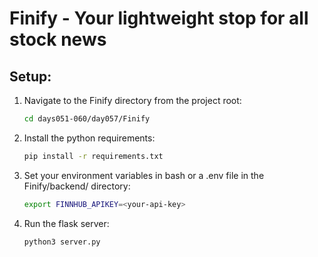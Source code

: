 # Finify - Your lightweight stop for all stock news

## Setup:

1. Navigate to the Finify directory from the project root:
   ```bash
   cd days051-060/day057/Finify
   ```
2. Install the python requirements:
    ```bash
    pip install -r requirements.txt
    ```

3. Set your environment variables in bash or a .env file in the Finify/backend/ directory:
    ```bash
    export FINNHUB_APIKEY=<your-api-key>
    ```

3. Run the flask server:
    ```bash
    python3 server.py
    ```